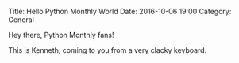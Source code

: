 Title: Hello Python Monthly World
Date: 2016-10-06 19:00
Category: General

Hey there, Python Monthly fans!

This is Kenneth, coming to you from a very clacky keyboard.
